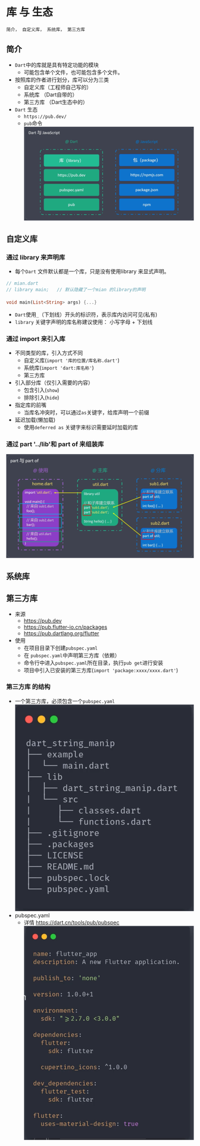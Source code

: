 # 库 与 生态
```
简介， 自定义库， 系统库， 第三方库
```
## 简介
- `Dart`中的库就是具有特定功能的模块
  - 可能包含单个文件，也可能包含多个文件。
- 按照库的作者进行划分，库可以分为三类
  - 自定义库（工程师自己写的）
  - 系统库 （Dart自带的）
  - 第三方库 （Dart生态中的）
- `Dart` 生态
  - `https://pub.dev/`
  - `pub`命令 
![ecosystem](../assets/lib-compare.jpg)

## 自定义库
### 通过 library 来声明库
- 每个`Dart` 文件默认都是一个库，只是没有使用library 来显式声明。
```dart
// mian.dart
// library main;   // 默认隐藏了一个mian 的library的声明

void main(List<String> args) {...}
```
- `Dart`使用`_`（下划线）开头的标识符，表示库内访问可见(私有)
- `library` 关键字声明的库名称建议使用： 小写字母 + 下划线
### 通过 import 来引入库
- 不同类型的库，引入方式不同
  - 自定义库(`import '库的位置/库名称.dart'`)
  - 系统库(`import 'dart:库名称'`)
  - 第三方库
- 引入部分库（仅引入需要的内容）
  - 包含引入(`show`)
  - 排除引入(`hide`)
- 指定库的前嘴
  - 当库名冲突时，可以通过`as`关键字，给库声明一个前缀
- 延迟加载(懒加载)
  - 使用`deferred as` 关键字来标识需要延时加载的库

### 通过 part '../lib'和 part of 来组装库
![part-part-of](../assets/part_of.jpg)

## 系统库

## 第三方库
- 来源
  - https://pub.dev
  - https://pub.flutter-io.cn/packages
  - https://pub.dartlang.org/flutter
- 使用
  - 在项目目录下创建`pubspec.yaml`
  - 在 `pubspec.yaml`中声明第三方库（依赖）
  - 命令行中进入`pubspec.yaml`所在目录，执行`pub get`进行安装
  - 项目中引入已安装的第三方库(`import 'package:xxxx/xxxx.dart'`)
### 第三方库 的结构
- 一个第三方库，必须包含一个`pubspec.yaml`
  ![package](../assets/package.jpg)
- pubspec.yaml
  - 详情 https://dart.cn/tools/pub/pubspec
  ![pubspec](../assets/pubspec.yaml.jpg)